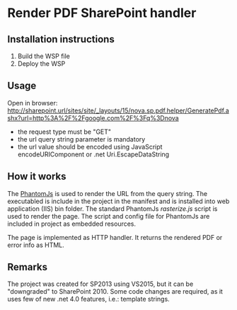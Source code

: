 # Render PDF SharePoint handler

## Installation instructions

 1. Build the WSP file
 2. Deploy the WSP

## Usage
Open in browser: 
http://sharepoint.url/sites/site/_layouts/15/nova.sp.pdf.helper/GeneratePdf.ashx?url=http%3A%2F%2Fgoogle.com%2F%3Fq%3Dnova

 - the request type must be "GET"
 - the url query string parameter is mandatory
 - the url value should be encoded using JavaScript encodeURIComponent or .net Uri.EscapeDataString

## How it works
The [PhantomJs](http://phantomjs.org/) is used to render the URL from the query string. The executabled is include in the project in the manifest and is installed into web application (IIS) bin folder. The standard PhantomJs _rasterize.js_ script is used to render the page. The script and config file for PhantomJs are included in project as embedded resources.

The page is implemented as HTTP handler. It returns the rendered PDF or error info as HTML.

## Remarks
The project was created for SP2013 using VS2015, but it can be "downgraded" to SharePoint 2010. Some code changes are required, as it uses few of new .net 4.0 features, i.e.: template strings.
